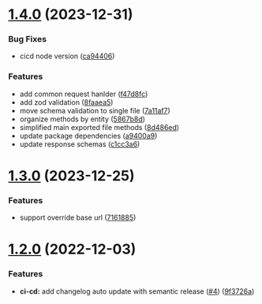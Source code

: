 # [1.4.0](https://github.com/lucasvtiradentes/ticktick-api-lvt/compare/v1.3.0...v1.4.0) (2023-12-31)


### Bug Fixes

* cicd node version ([ca94406](https://github.com/lucasvtiradentes/ticktick-api-lvt/commit/ca9440675b6e903ec6615893b9d5ad588800b760))


### Features

* add common request hanlder ([f47d8fc](https://github.com/lucasvtiradentes/ticktick-api-lvt/commit/f47d8fc91e7506576e767ac406ce426fa88b02f2))
* add zod validation ([8faaea5](https://github.com/lucasvtiradentes/ticktick-api-lvt/commit/8faaea5418fae030f787ae30ddb010d269659394))
* move schema validation to single file ([7a11af7](https://github.com/lucasvtiradentes/ticktick-api-lvt/commit/7a11af72fbf28031e8640605b3b1a3c662c48f78))
* organize methods by entity ([5867b8d](https://github.com/lucasvtiradentes/ticktick-api-lvt/commit/5867b8d7d6c4c6a028d43a616c3559abe232af12))
* simplified main exported file methods ([8d486ed](https://github.com/lucasvtiradentes/ticktick-api-lvt/commit/8d486eded733c176b8219a3efe0bae5ce404812b))
* update package dependencies ([a9400a9](https://github.com/lucasvtiradentes/ticktick-api-lvt/commit/a9400a97a27334fa1929ccfa139d0ed2049a0b56))
* update response schemas ([c1cc3a6](https://github.com/lucasvtiradentes/ticktick-api-lvt/commit/c1cc3a6a85e8d4aed4d27b13268c1f568a87d0ff))

# [1.3.0](https://github.com/lucasvtiradentes/ticktick-api-lvt/compare/v1.2.0...v1.3.0) (2023-12-25)


### Features

* support override base url ([7161885](https://github.com/lucasvtiradentes/ticktick-api-lvt/commit/7161885b2f57a9136663af1ef85b7e900b7b0a18))

# [1.2.0](https://github.com/lucasvtiradentes/ticktick-api-lvt/compare/v1.1.0...v1.2.0) (2022-12-03)


### Features

* **ci-cd:** add changelog auto update with semantic release ([#4](https://github.com/lucasvtiradentes/ticktick-api-lvt/issues/4)) ([9f3726a](https://github.com/lucasvtiradentes/ticktick-api-lvt/commit/9f3726ae4ec6f9690e8d11f3d1af9c71ae518666))
